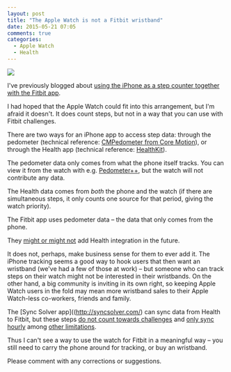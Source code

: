 ```yaml
---
layout: post
title: "The Apple Watch is not a Fitbit wristband"
date: 2015-05-21 07:05
comments: true
categories:
  - Apple Watch
  - Health
---
```


![](https://dl.dropboxusercontent.com/u/546793/blog/watch-pedometer.jpg)

I've previously blogged about [using the iPhone as a step counter together with the Fitbit app](http://thepugautomatic.com/2015/03/the-ten-thousand-steps/).

I had hoped that the Apple Watch could fit into this arrangement, but I'm afraid it doesn't. It does count steps, but not in a way that you can use with Fitbit challenges.

There are two ways for an iPhone app to access step data: through the pedometer (technical reference: [CMPedometer from Core Motion](https://developer.apple.com/library/ios/documentation/CoreMotion/Reference/CMPedometer_class/index.html#//apple_ref/occ/cl/CMPedometer)), or through the Health app (technical reference: [HealthKit](https://developer.apple.com/healthkit/)).

The pedometer data only comes from what the phone itself tracks. You can view it from the watch with e.g. [Pedometer++](http://pedometerplusplus.com/), but the watch will not contribute any data.

The Health data comes from *both* the phone and the watch (if there are simultaneous steps, it only counts one source for that period, giving the watch priority).

The Fitbit app uses pedometer data – the data that only comes from the phone.

They [might or might not](http://9to5mac.com/2014/10/08/fitbit-says-it-has-no-current-plans-for-ios-8-health-app-integration/) add Health integration in the future.

It does not, perhaps, make business sense for them to ever add it. The iPhone tracking seems a good way to hook users that then want an wristband (we've had a few of those at work) – but someone who can track steps on their watch might not be interested in their wristbands. On the other hand, a big community is inviting in its own right, so keeping Apple Watch users in the fold may mean more wristband sales to their Apple Watch-less co-workers, friends and family.

The [Sync Solver app]((http://syncsolver.com/) can sync data from Health to Fitbit, but these steps [do not count towards challenges](http://syncsolver.com/healthfitbit/support/#ad9a05f2) and [only sync hourly](http://syncsolver.com/healthfitbit/support/#c1486976) among [other limitations](http://syncsolver.com/healthfitbit/support/).

Thus I can't see a way to use the watch for Fitbit in a meaningful way – you still need to carry the phone around for tracking, or buy an wristband.

Please comment with any corrections or suggestions.
